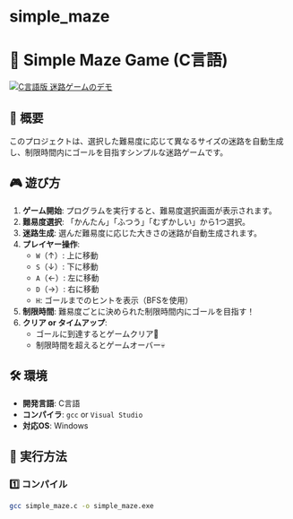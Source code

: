# simple_maze

# 🏁 Simple Maze Game (C言語)
[![C言語版 迷路ゲームのデモ](https://img.youtube.com/vi/omOzg1F3h24/0.jpg)](https://youtu.be/omOzg1F3h24)

## 🔹 概要
このプロジェクトは、選択した難易度に応じて異なるサイズの迷路を自動生成し、制限時間内にゴールを目指すシンプルな迷路ゲームです。

## 🎮 遊び方
1. **ゲーム開始**: プログラムを実行すると、難易度選択画面が表示されます。
2. **難易度選択**: 「かんたん」「ふつう」「むずかしい」から1つ選択。
3. **迷路生成**: 選んだ難易度に応じた大きさの迷路が自動生成されます。
4. **プレイヤー操作**:
   - `W`（↑）: 上に移動
   - `S`（↓）: 下に移動
   - `A`（←）: 左に移動
   - `D`（→）: 右に移動
   - `H`: ゴールまでのヒントを表示（BFSを使用）
5. **制限時間**: 難易度ごとに決められた制限時間内にゴールを目指す！
6. **クリア or タイムアップ**:
   - ゴールに到達するとゲームクリア🎉
   - 制限時間を超えるとゲームオーバー💀

## 🛠️ 環境
- **開発言語**: C言語
- **コンパイラ**: `gcc` or `Visual Studio`
- **対応OS**: Windows

## 🚀 実行方法
### **1️⃣ コンパイル**
```sh
gcc simple_maze.c -o simple_maze.exe
